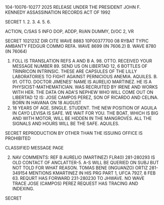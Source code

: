 104-10076-10277
2025 RELEASE UNDER THE PRESIDENT JOHN F. KENNEDY ASSASSINATION RECORDS ACT OF 1992

SECRET
1.
2.
3.
4.
5.
6.

ACTION, C/SAS 5
INFO DOP, ADDP, RI/AN DUMMY, D/OC 2, VR

SECRET 102123Z
DIR CITE WAVE 8883
10P00377700
08
RYBAT TYPIC AMBANTY FEDGUR COMMO
REFA. WAVE 8699 (IN 7606.2)
B. WAVE 8780 (IN 76064)
1. FOLL IS TRANSLATION REFS A AND B
A. 98. OTTO. RECEIVED YOUR MESSAGE NUMBER 89. SEND US ON
LIBERTAD 12, 6 BOTTLES OF TRINRICON INTRINSIC. THESE ARE CAPSULES OF
THE LILLY LABORATORIES TO FIGHT AGAINST PERNICIOUS ANEMIA. AQUILES.
B. 91. OTTO. DOCTOR JIMENES' NAME IS AURELIO MARTINEZ. HE IS
A PHYSICIST-MATHEMATICIAN. WAS RECRUITED BY IRENE AND WORKS WITH HER.
THE DATA ON ADA'S NEPHEW WHO WILL COME OUT ON LIBERTAD 12 IS: JOSE
CAMPOS PEREZ, SON OF RICARDO AND CELINA. BORN IN HAVANA ON 18 AUGUST
1945. 18 YEARS OF AGE. SINGLE. STUDENT. THE NEW POSITION OF AGUILA
IN CAYO LEVISA IS SAFE. WE WAIT FOR YOU. THE BOAT, WHICH IS BIG AND
WITH MOTOR, WILL BE HIDDEN IN THE MANGROVES. ALL THE SIGNALS AND HOURS
WILL BE THE SAFE. AQUILES.

SECRET
REPRODUCTION BY OTHER THAN THE ISSUING OFFICE IS PROHIBITED

CLASSIFIED MESSAGE
PAGE

2. NAV COMMENTS: REF B AURELIO (MARTINEZ) FLR40) 281-280293 IS
OLD CONTACT OF ANCLATTER-5. A-S WILL BE QUERIED ON SUBJ BUT NOT TOLD
FOR WHAT REASON. TOMAS BENE (INGUANZO) ORTIZ 281-349154 MENTIONS
KMARTINEZ IN HIS PRG PART 1, UFCA 7927, 8 FEB 63. REQURT HAS
FORWARD 231-280230 TO JHWAVE. NO WAVE TRACE JOSE (CAMPOS) PEREZ
REQUEST HAS TRACING AND INDEXING.

SECRET
